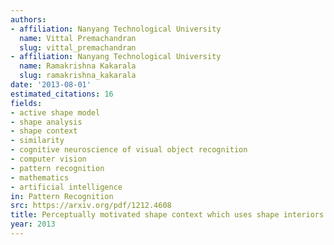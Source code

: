 ```yaml
---
authors:
- affiliation: Nanyang Technological University
  name: Vittal Premachandran
  slug: vittal_premachandran
- affiliation: Nanyang Technological University
  name: Ramakrishna Kakarala
  slug: ramakrishna_kakarala
date: '2013-08-01'
estimated_citations: 16
fields:
- active shape model
- shape analysis
- shape context
- similarity
- cognitive neuroscience of visual object recognition
- computer vision
- pattern recognition
- mathematics
- artificial intelligence
in: Pattern Recognition
src: https://arxiv.org/pdf/1212.4608
title: Perceptually motivated shape context which uses shape interiors
year: 2013
---
```

